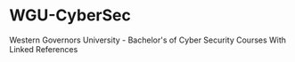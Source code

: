 # WGU-CyberSec
Western Governors University - Bachelor's of Cyber Security Courses With Linked References
